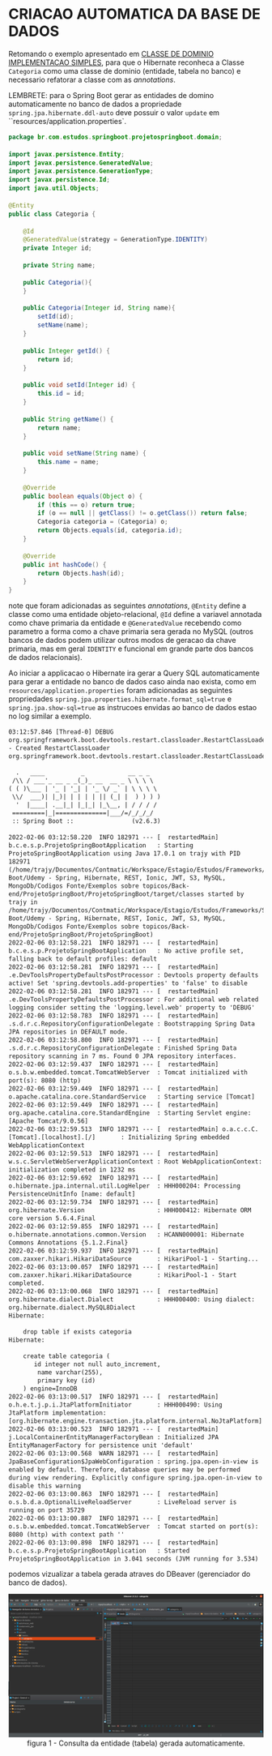 # __CRIACAO AUTOMATICA DA BASE DE DADOS__

Retomando o exemplo apresentado em [CLASSE DE DOMINIO IMPLEMENTACAO SIMPLES](05-configuracao-mysql-com-springboot.md), para que o Hibernate reconheca a Classe `Categoria` como uma classe de dominio (entidade, tabela no banco) e necessario refatorar a classe com as _annotations_.

LEMBRETE: para o Spring Boot gerar as entidades de domino automaticamente no banco de dados a propriedade `spring.jpa.hibernate.ddl-auto` deve possuir o valor `update` em ``resources/application.properties`.

```java
package br.com.estudos.springboot.projetospringboot.domain;

import javax.persistence.Entity;
import javax.persistence.GeneratedValue;
import javax.persistence.GenerationType;
import javax.persistence.Id;
import java.util.Objects;

@Entity
public class Categoria {

    @Id
    @GeneratedValue(strategy = GenerationType.IDENTITY)
    private Integer id;

    private String name;

    public Categoria(){
    }

    public Categoria(Integer id, String name){
        setId(id);
        setName(name);
    }

    public Integer getId() {
        return id;
    }

    public void setId(Integer id) {
        this.id = id;
    }

    public String getName() {
        return name;
    }

    public void setName(String name) {
        this.name = name;
    }

    @Override
    public boolean equals(Object o) {
        if (this == o) return true;
        if (o == null || getClass() != o.getClass()) return false;
        Categoria categoria = (Categoria) o;
        return Objects.equals(id, categoria.id);
    }

    @Override
    public int hashCode() {
        return Objects.hash(id);
    }
}

```

note que foram adicionadas as seguintes _annotations_, `@Entity` define a classe como uma entidade objeto-relacional, `@Id` define a variavel annotada como chave primaria da entidade e `@GeneratedValue` recebendo como parametro a forma como a chave primaria sera gerada no MySQL (outros bancos de dados podem utilizar outros modos de geracao da chave primaria, mas em geral `IDENTITY` e funcional em grande parte dos bancos de dados relacionais).

Ao iniciar a applicacao o Hibernate ira gerar a Query SQL automaticamente para gerar a entidade no banco de dados caso ainda nao exista, como em `resources/application.properties` foram adicionadas as seguintes propriedades `spring.jpa.properties.hibernate.format_sql=true` e `spring.jpa.show-sql=true` as instrucoes envidas ao banco de dados estao no log similar a exemplo.

```
03:12:57.846 [Thread-0] DEBUG org.springframework.boot.devtools.restart.classloader.RestartClassLoader - Created RestartClassLoader org.springframework.boot.devtools.restart.classloader.RestartClassLoader@2e6363a3

  .   ____          _            __ _ _
 /\\ / ___'_ __ _ _(_)_ __  __ _ \ \ \ \
( ( )\___ | '_ | '_| | '_ \/ _` | \ \ \ \
 \\/  ___)| |_)| | | | | || (_| |  ) ) ) )
  '  |____| .__|_| |_|_| |_\__, | / / / /
 =========|_|==============|___/=/_/_/_/
 :: Spring Boot ::                (v2.6.3)

2022-02-06 03:12:58.220  INFO 182971 --- [  restartedMain] b.c.e.s.p.ProjetoSpringBootApplication   : Starting ProjetoSpringBootApplication using Java 17.0.1 on trajy with PID 182971 (/home/trajy/Documentos/Contmatic/Workspace/Estagio/Estudos/Frameworks/Spring Boot/Udemy - Spring, Hibernate, REST, Ionic, JWT, S3, MySQL, MongoDb/Codigos Fonte/Exemplos sobre topicos/Back-end/ProjetoSpringBoot/ProjetoSpringBoot/target/classes started by trajy in /home/trajy/Documentos/Contmatic/Workspace/Estagio/Estudos/Frameworks/Spring Boot/Udemy - Spring, Hibernate, REST, Ionic, JWT, S3, MySQL, MongoDb/Codigos Fonte/Exemplos sobre topicos/Back-end/ProjetoSpringBoot/ProjetoSpringBoot)
2022-02-06 03:12:58.221  INFO 182971 --- [  restartedMain] b.c.e.s.p.ProjetoSpringBootApplication   : No active profile set, falling back to default profiles: default
2022-02-06 03:12:58.281  INFO 182971 --- [  restartedMain] .e.DevToolsPropertyDefaultsPostProcessor : Devtools property defaults active! Set 'spring.devtools.add-properties' to 'false' to disable
2022-02-06 03:12:58.281  INFO 182971 --- [  restartedMain] .e.DevToolsPropertyDefaultsPostProcessor : For additional web related logging consider setting the 'logging.level.web' property to 'DEBUG'
2022-02-06 03:12:58.783  INFO 182971 --- [  restartedMain] .s.d.r.c.RepositoryConfigurationDelegate : Bootstrapping Spring Data JPA repositories in DEFAULT mode.
2022-02-06 03:12:58.800  INFO 182971 --- [  restartedMain] .s.d.r.c.RepositoryConfigurationDelegate : Finished Spring Data repository scanning in 7 ms. Found 0 JPA repository interfaces.
2022-02-06 03:12:59.437  INFO 182971 --- [  restartedMain] o.s.b.w.embedded.tomcat.TomcatWebServer  : Tomcat initialized with port(s): 8080 (http)
2022-02-06 03:12:59.449  INFO 182971 --- [  restartedMain] o.apache.catalina.core.StandardService   : Starting service [Tomcat]
2022-02-06 03:12:59.449  INFO 182971 --- [  restartedMain] org.apache.catalina.core.StandardEngine  : Starting Servlet engine: [Apache Tomcat/9.0.56]
2022-02-06 03:12:59.513  INFO 182971 --- [  restartedMain] o.a.c.c.C.[Tomcat].[localhost].[/]       : Initializing Spring embedded WebApplicationContext
2022-02-06 03:12:59.513  INFO 182971 --- [  restartedMain] w.s.c.ServletWebServerApplicationContext : Root WebApplicationContext: initialization completed in 1232 ms
2022-02-06 03:12:59.692  INFO 182971 --- [  restartedMain] o.hibernate.jpa.internal.util.LogHelper  : HHH000204: Processing PersistenceUnitInfo [name: default]
2022-02-06 03:12:59.734  INFO 182971 --- [  restartedMain] org.hibernate.Version                    : HHH000412: Hibernate ORM core version 5.6.4.Final
2022-02-06 03:12:59.855  INFO 182971 --- [  restartedMain] o.hibernate.annotations.common.Version   : HCANN000001: Hibernate Commons Annotations {5.1.2.Final}
2022-02-06 03:12:59.937  INFO 182971 --- [  restartedMain] com.zaxxer.hikari.HikariDataSource       : HikariPool-1 - Starting...
2022-02-06 03:13:00.057  INFO 182971 --- [  restartedMain] com.zaxxer.hikari.HikariDataSource       : HikariPool-1 - Start completed.
2022-02-06 03:13:00.068  INFO 182971 --- [  restartedMain] org.hibernate.dialect.Dialect            : HHH000400: Using dialect: org.hibernate.dialect.MySQL8Dialect
Hibernate: 
    
    drop table if exists categoria
Hibernate: 
    
    create table categoria (
       id integer not null auto_increment,
        name varchar(255),
        primary key (id)
    ) engine=InnoDB
2022-02-06 03:13:00.517  INFO 182971 --- [  restartedMain] o.h.e.t.j.p.i.JtaPlatformInitiator       : HHH000490: Using JtaPlatform implementation: [org.hibernate.engine.transaction.jta.platform.internal.NoJtaPlatform]
2022-02-06 03:13:00.523  INFO 182971 --- [  restartedMain] j.LocalContainerEntityManagerFactoryBean : Initialized JPA EntityManagerFactory for persistence unit 'default'
2022-02-06 03:13:00.568  WARN 182971 --- [  restartedMain] JpaBaseConfiguration$JpaWebConfiguration : spring.jpa.open-in-view is enabled by default. Therefore, database queries may be performed during view rendering. Explicitly configure spring.jpa.open-in-view to disable this warning
2022-02-06 03:13:00.863  INFO 182971 --- [  restartedMain] o.s.b.d.a.OptionalLiveReloadServer       : LiveReload server is running on port 35729
2022-02-06 03:13:00.887  INFO 182971 --- [  restartedMain] o.s.b.w.embedded.tomcat.TomcatWebServer  : Tomcat started on port(s): 8080 (http) with context path ''
2022-02-06 03:13:00.898  INFO 182971 --- [  restartedMain] b.c.e.s.p.ProjetoSpringBootApplication   : Started ProjetoSpringBootApplication in 3.041 seconds (JVM running for 3.534)
```

podemos vizualizar a tabela gerada atraves do DBeaver (gerenciador do banco de dados).

<p align="center">
    <img src="img/dbeaver-criacao-automatica-da-base-de-dados.png"><br>
    figura 1 - Consulta da entidade (tabela) gerada automaticamente.
</p>

